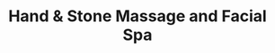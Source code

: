 ---
title: "Hand & Stone Massage and Facial Spa"
url: /fresno/hand-und-stone-massage-and-facial-spa/
shop: Massage
---